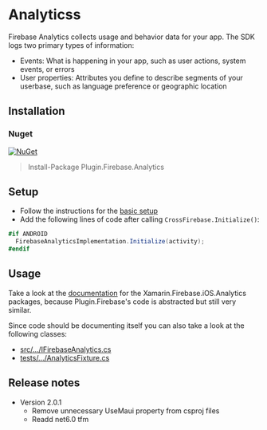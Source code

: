# Analyticss

Firebase Analytics collects usage and behavior data for your app. The SDK logs two primary types of information:

- Events: What is happening in your app, such as user actions, system events, or errors
- User properties: Attributes you define to describe segments of your userbase, such as language preference or geographic location

## Installation
### Nuget
[![NuGet](https://img.shields.io/nuget/v/plugin.firebase.analytics.svg?maxAge=86400&style=flat)](https://www.nuget.org/packages/Plugin.Firebase.Analytics/)

> Install-Package Plugin.Firebase.Analytics

## Setup

- Follow the instructions for the [basic setup](https://github.com/TobiasBuchholz/Plugin.Firebase/blob/master/README.md#basic-setup)
- Add the following lines of code after calling `CrossFirebase.Initialize()`:

```c#
#if ANDROID
  FirebaseAnalyticsImplementation.Initialize(activity);
#endif
```

## Usage

Take a look at the [documentation](https://github.com/xamarin/GoogleApisForiOSComponents/blob/master/docs/Firebase/Analytics/GettingStarted.md) for the Xamarin.Firebase.iOS.Analytics packages, because Plugin.Firebase's code is abstracted but still very similar.

Since code should be documenting itself you can also take a look at the following classes:
- [src/.../IFirebaseAnalytics.cs](https://github.com/TobiasBuchholz/Plugin.Firebase/blob/master/src/Shared/Analytics/IFirebaseAnalytics.cs)
- [tests/.../AnalyticsFixture.cs](https://github.com/TobiasBuchholz/Plugin.Firebase/blob/master/tests/Plugin.Firebase.IntegrationTests/Analytics/AnalyticsFixture.cs)

## Release notes
- Version 2.0.1
  - Remove unnecessary UseMaui property from csproj files
  - Readd net6.0 tfm
